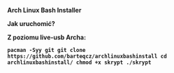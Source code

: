 <b> Arch Linux Bash Installer <b/>

Jak uruchomić?

Z poziomu live-usb Archa:

`pacman -Syy git
git clone https://github.com/barteqcz/archlinuxbashinstall
cd archlinuxbashinstall/
chmod +x skrypt
./skrypt`
